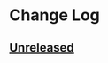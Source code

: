 # Change Log

## [Unreleased]

[Unreleased]: https://github.com/paurkedal/episql/compare/0.8.8...HEAD
